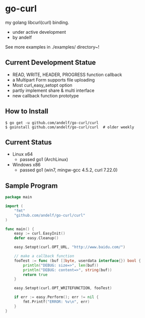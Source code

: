 go-curl
=======

my golang libcurl(curl) binding.

 * under active development
 * by andelf

See more examples in ./examples/ directory~!

Current Development Statue
--------------------------

 * READ, WRITE, HEADER, PROGRESS function callback
 * a Multipart Form supports file uploading
 * Most curl_easy_setopt option
 * partly implement share & multi interface
 * new callback function prototype

How to Install
--------------

    $ go get -u github.com/andelf/go-curl/curl
	$ goinstall github.com/andelf/go-curl/curl  # older weekly

Current Status
--------------

 * Linux x64
   * passed go1 (ArchLinux)
 * Windows x86
   * passed go1 (win7, mingw-gcc 4.5.2, curl 7.22.0)

Sample Program
--------------

```go
package main

import (
    "fmt"
    "github.com/andelf/go-curl/curl"
)

func main() {
    easy := curl.EasyInit()
    defer easy.Cleanup()

    easy.Setopt(curl.OPT_URL, "http://www.baidu.com/")

    // make a callback function
    fooTest := func (buf []byte, userdata interface{}) bool {
        println("DEBUG: size=>", len(buf))
        println("DEBUG: content=>", string(buf))
        return true
    }

    easy.Setopt(curl.OPT_WRITEFUNCTION, fooTest)

    if err := easy.Perform(); err != nil {
        fmt.Printf("ERROR: %v\n", err)
    }
}
```
